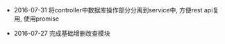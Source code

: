 
* 2016-07-31
    将controller中数据库操作部分分离到service中, 方便rest api复用, 使用promise

* 2016-07-27
    完成基础增删改查模块